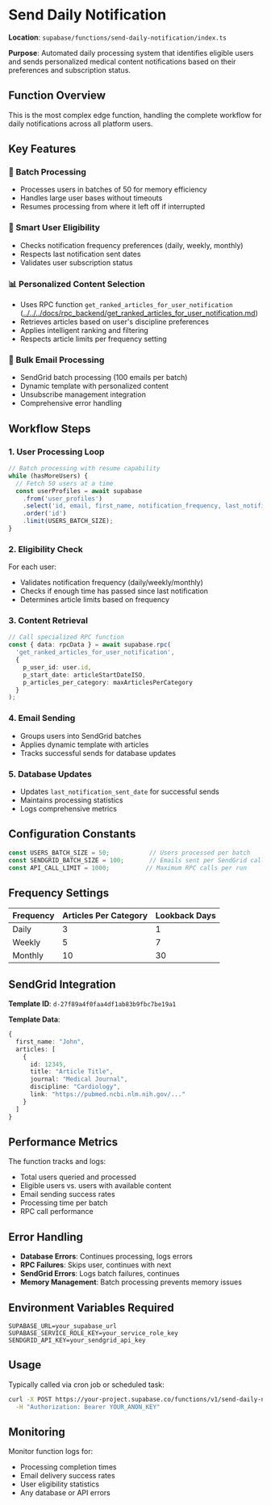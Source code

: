 # Send Daily Notification

**Location**: `supabase/functions/send-daily-notification/index.ts`

**Purpose**: Automated daily processing system that identifies eligible users and sends personalized medical content notifications based on their preferences and subscription status.

## Function Overview

This is the most complex edge function, handling the complete workflow for daily notifications across all platform users.

## Key Features

### 🔄 Batch Processing
- Processes users in batches of 50 for memory efficiency
- Handles large user bases without timeouts
- Resumes processing from where it left off if interrupted

### 🤖 Smart User Eligibility
- Checks notification frequency preferences (daily, weekly, monthly)
- Respects last notification sent dates
- Validates user subscription status

### 📊 Personalized Content Selection
- Uses RPC function `get_ranked_articles_for_user_notification`  ([../../../docs/rpc_backend/get_ranked_articles_for_user_notification.md](../../../docs/rpc_backend/get_ranked_articles_for_user_notification.md))
- Retrieves articles based on user's discipline preferences
- Applies intelligent ranking and filtering
- Respects article limits per frequency setting

### 📧 Bulk Email Processing
- SendGrid batch processing (100 emails per batch)
- Dynamic template with personalized content
- Unsubscribe management integration
- Comprehensive error handling

## Workflow Steps

### 1. User Processing Loop
```typescript
// Batch processing with resume capability
while (hasMoreUsers) {
  // Fetch 50 users at a time
  const userProfiles = await supabase
    .from('user_profiles')
    .select('id, email, first_name, notification_frequency, last_notification_sent_date')
    .order('id')
    .limit(USERS_BATCH_SIZE);
}
```

### 2. Eligibility Check
For each user:
- Validates notification frequency (daily/weekly/monthly)
- Checks if enough time has passed since last notification
- Determines article limits based on frequency

### 3. Content Retrieval
```typescript
// Call specialized RPC function
const { data: rpcData } = await supabase.rpc(
  'get_ranked_articles_for_user_notification',
  {
    p_user_id: user.id,
    p_start_date: articleStartDateISO,
    p_articles_per_category: maxArticlesPerCategory
  }
);
```

### 4. Email Sending
- Groups users into SendGrid batches
- Applies dynamic template with articles
- Tracks successful sends for database updates

### 5. Database Updates
- Updates `last_notification_sent_date` for successful sends
- Maintains processing statistics
- Logs comprehensive metrics

## Configuration Constants

```typescript
const USERS_BATCH_SIZE = 50;           // Users processed per batch
const SENDGRID_BATCH_SIZE = 100;       // Emails sent per SendGrid call
const API_CALL_LIMIT = 1000;          // Maximum RPC calls per run
```

## Frequency Settings

| Frequency | Articles Per Category | Lookback Days |
|-----------|----------------------|---------------|
| Daily     | 3                    | 1             |
| Weekly    | 5                    | 7             |
| Monthly   | 10                   | 30            |

## SendGrid Integration

**Template ID**: `d-27f89a4f0faa4df1ab83b9fbc7be19a1`

**Template Data**:
```typescript
{
  first_name: "John",
  articles: [
    {
      id: 12345,
      title: "Article Title",
      journal: "Medical Journal",
      discipline: "Cardiology",
      link: "https://pubmed.ncbi.nlm.nih.gov/..."
    }
  ]
}
```

## Performance Metrics

The function tracks and logs:
- Total users queried and processed
- Eligible users vs. users with available content
- Email sending success rates
- Processing time per batch
- RPC call performance

## Error Handling

- **Database Errors**: Continues processing, logs errors
- **RPC Failures**: Skips user, continues with next
- **SendGrid Errors**: Logs batch failures, continues
- **Memory Management**: Batch processing prevents memory issues

## Environment Variables Required

```env
SUPABASE_URL=your_supabase_url
SUPABASE_SERVICE_ROLE_KEY=your_service_role_key
SENDGRID_API_KEY=your_sendgrid_api_key
```

## Usage

Typically called via cron job or scheduled task:
```bash
curl -X POST https://your-project.supabase.co/functions/v1/send-daily-notification \
  -H "Authorization: Bearer YOUR_ANON_KEY"
```

## Monitoring

Monitor function logs for:
- Processing completion times
- Email delivery success rates
- User eligibility statistics
- Any database or API errors 